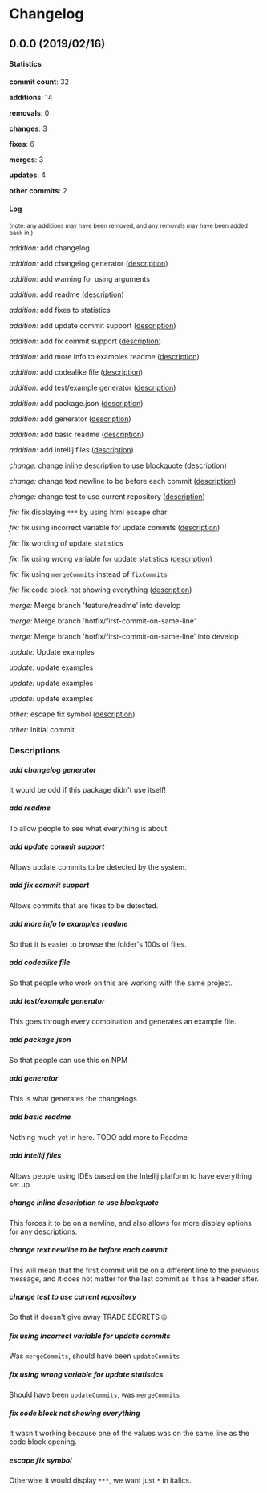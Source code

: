 # Changelog
## 0.0.0 (2019/02/16)
#### Statistics
**commit count**: 32

**additions**: 14

**removals**: 0

**changes**: 3

**fixes**: 6

**merges**: 3

**updates**: 4

**other commits**: 2

#### Log
<small>(note: any additions may have been removed, and any removals may have been added back in.)</small>

*addition:* add changelog

*addition:* add changelog generator ([description](#add-changelog-generator-19))

*addition:* add warning for using arguments

*addition:* add readme ([description](#add-readme-19))

*addition:* add fixes to statistics

*addition:* add update commit support ([description](#add-update-commit-support-19))

*addition:* add fix commit support ([description](#add-fix-commit-support-19))

*addition:* add more info to examples readme ([description](#add-more-info-to-examples-readme-19))

*addition:* add codealike file ([description](#add-codealike-file-19))

*addition:* add test/example generator ([description](#add-testexample-generator-19))

*addition:* add package.json ([description](#add-packagejson-19))

*addition:* add generator ([description](#add-generator-19))

*addition:* add basic readme ([description](#add-basic-readme-19))

*addition:* add intellij files ([description](#add-intellij-files-19))

*change:* change inline description to use blockquote ([description](#change-inline-description-to-use-blockquote-19))

*change:* change text newline to be before each commit ([description](#change-text-newline-to-be-before-each-commit-19))

*change:* change test to use current repository ([description](#change-test-to-use-current-repository-19))

*fix:* fix displaying `***` by using html escape char

*fix:* fix using incorrect variable for update commits ([description](#fix-using-incorrect-variable-for-update-commits-19))

*fix:* fix wording of update statistics

*fix:* fix using wrong variable for update statistics ([description](#fix-using-wrong-variable-for-update-statistics-19))

*fix:* fix using `mergeCommits` instead of `fixCommits`

*fix:* fix code block not showing everything ([description](#fix-code-block-not-showing-everything-19))

*merge:* Merge branch 'feature/readme' into develop

*merge:* Merge branch 'hotfix/first-commit-on-same-line'

*merge:* Merge branch 'hotfix/first-commit-on-same-line' into develop

*update:* Update examples

*update:* update examples

*update:* update examples

*update:* update examples

*other:* escape fix symbol ([description](#escape-fix-symbol-19))

*other:* Initial commit
### Descriptions
##### add changelog generator
It would be odd if this package didn't use itself!                    
##### add readme
To allow people to see what everything is about
##### add update commit support
Allows update commits to be detected by the system.
##### add fix commit support
Allows commits that are fixes to be detected.
##### add more info to examples readme
So that it is easier to browse the folder's 100s of files.
##### add codealike file
So that people who work on this are working with the same project.
##### add test/example generator
This goes through every combination and generates an example file.
##### add package.json
So that people can use this on NPM
##### add generator
This is what generates the changelogs
##### add basic readme
Nothing much yet in here. TODO add more to Readme
##### add intellij files
Allows people using IDEs based on the Intellij platform to have everything set up
##### change inline description to use blockquote
This forces it to be on a newline, and also allows for more display options for any descriptions.
##### change text newline to be before each commit
This will mean that the first commit will be on a different line to the previous message, and it does not matter for the last commit as it has a header after.
##### change test to use current repository
So that it doesn't give away TRADE SECRETS 🤐
##### fix using incorrect variable for update commits
Was `mergeCommits`, should have been `updateCommits`
##### fix using wrong variable for update statistics
Should have been `updateCommits`, was `mergeCommits`
##### fix code block not showing everything
It wasn't working because one of the values was on the same line as the code block opening.
##### escape fix symbol
Otherwise it would display `***`, we want just `*` in italics.
